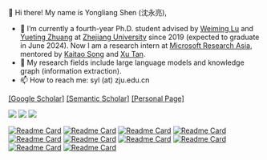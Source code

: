 <!--
**tricktreat/tricktreat** is a ✨ _special_ ✨ repository because its `README.md` (this file) appears on your GitHub profile.

Here are some ideas to get you started:

- 🔭 I’m currently working on ...
- 🌱 I’m currently learning ...
- 👯 I’m looking to collaborate on ...
- 🤔 I’m looking for help with ...
- 💬 Ask me about ...
- 📫 How to reach me: ...
- 😄 Pronouns: ...
- ⚡ Fun fact: ...
-->

👋 Hi there! My name is Yongliang Shen (沈永亮),

- 🔭 I’m currently a fourth-year Ph.D. student advised by [Weiming Lu](https://person.zju.edu.cn/lwm) and [Yueting Zhuang](https://person.zju.edu.cn/yzhuang) at [Zhejiang University](https://www.zju.edu.cn/english/) since 2019 (expected to graduate in June 2024). Now I am a research intern at [Microsoft Research Asia](https://www.msra.cn), mentored by [Kaitao Song](https://scholar.google.com/citations?user=LLk9dR8AAAAJ) and [Xu Tan](https://tan-xu.github.io/).
- 🌱 My research fields include large language models and knowledge graph (information extraction).
- 📫 How to reach me: syl (at) zju.edu.cn

[[Google Scholar]](https://scholar.google.com/citations?user=UT3NzFAAAAAJ)
[[Semantic Scholar]](https://www.semanticscholar.org/author/Yongliang-Shen/1471660296)
[[Personal Page]](https://tricktreat.github.io/)

[![](https://komarev.com/ghpvc/?username=tricktreat&label=VIEWS)](https://github.com/tricktreat)
[![](https://img.shields.io/badge/dynamic/json?label=CITATIONS&query=citationCount&url=https://api.semanticscholar.org/graph/v1/author/1471660296?fields=citationCount)](https://www.semanticscholar.org/author/Yongliang-Shen/1471660296)
[![](https://img.shields.io/badge/dynamic/json?label=PUBLICATIONS&query=paperCount&url=https://api.semanticscholar.org/graph/v1/author/1471660296?fields=paperCount)](https://www.semanticscholar.org/author/Yongliang-Shen/1471660296)

[![Readme Card](https://github-readme-stats-sigma-five.vercel.app/api/pin/?username=microsoft&repo=JARVIS&theme=default)](https://github.com/microsoft/JARVIS)
[![Readme Card](https://github-readme-stats-sigma-five.vercel.app/api/pin/?username=zwq2018&repo=Data-Copilot&theme=default)](https://github.com/zwq2018/Data-Copilot)
[![Readme Card](https://github-readme-stats-sigma-five.vercel.app/api/pin/?username=Alibaba-NLP&repo=KB-NER&theme=default)](https://github.com/Alibaba-NLP/KB-NER)
[![Readme Card](https://github-readme-stats-sigma-five.vercel.app/api/pin/?username=tricktreat&repo=locate-and-label&theme=default)](https://github.com/tricktreat/locate-and-label)
[![Readme Card](https://github-readme-stats-sigma-five.vercel.app/api/pin/?username=tricktreat&repo=DiffusionNER&theme=default)](https://github.com/tricktreat/DiffusionNER)
[![Readme Card](https://github-readme-stats-sigma-five.vercel.app/api/pin/?username=tricktreat&repo=piqn&theme=default)](https://github.com/tricktreat/piqn)
[![Readme Card](https://github-readme-stats-sigma-five.vercel.app/api/pin/?username=tricktreat&repo=trimf&theme=default)](https://github.com/tricktreat/trimf)
[![Readme Card](https://github-readme-stats-sigma-five.vercel.app/api/pin/?username=tricktreat&repo=PromptNER&theme=default)](https://github.com/tricktreat/PromptNER)
[![Readme Card](https://github-readme-stats-sigma-five.vercel.app/api/pin/?username=zqtan1024&repo=sequence-to-set&theme=default)](https://github.com/zqtan1024/sequence-to-set)
[![Readme Card](https://github-readme-stats-sigma-five.vercel.app/api/pin/?username=XiPotatonium&repo=pnr&theme=default)](https://github.com/XiPotatonium/pnr)

